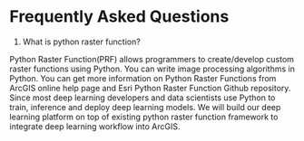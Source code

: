 # Frequently Asked Questions

1. What is python raster function? 

Python Raster Function(PRF) allows programmers to create/develop custom raster functions 
using Python. You can write image processing algorithms in Python. You can get more 
information on Python Raster Functions from ArcGIS online help page and Esri Python Raster 
Function Github repository. Since most deep learning developers and data scientists use 
Python to train, inference and deploy deep learning models. We will build our deep 
learning platform on top of existing python raster function framework to integrate 
deep learning workflow into ArcGIS.

